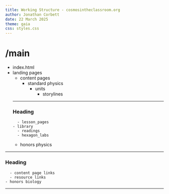```yaml
---
title: Working Structure - cosmosintheclassroom.org
author: Jonathan Corbett
date: 22 March 2025
theme: gaia
css: styles.css
---
```


<!-- header -->
<!-- import header here -->

<!-- sidebar -->
<!-- import sidebar here -->

# /main
<!-- markdownlint-capture -->
- index.html
- landing pages
  - content pages
    - standard physics
      - units
        - storylines
  ---
  ### Heading
        - lesson_pages
      - library
        - readings
        - hexagon_labs
    - honors physics

---
### Heading
      - content page links
      - resource links
    - honors biology 
---

<!-- footer -->
<!-- import footer here -->